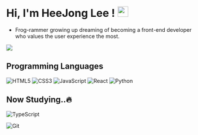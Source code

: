 # Hi, I'm HeeJong Lee ! <img src="https://media.giphy.com/media/hvRJCLFzcasrR4ia7z/giphy.gif" width="28px" height="28px">
 * Frog-rammer growing up dreaming of becoming a front-end developer who values the user experience the most.

<a href=#><img src="https://img.shields.io/badge/Study Note-000000?style=for-the-badge&logo=Notion&logoColor=ffffff"></a>
## Programming Languages
![HTML5](https://img.shields.io/badge/-HTML5-F05032?style=for-the-badge&logo=html5&logoColor=ffffff)
![CSS3](https://img.shields.io/badge/-CSS3-007ACC?style=for-the-badge&logo=css3)
![JavaScript](https://img.shields.io/badge/-JavaScript-%23F7DF1C?style=for-the-badge&logo=javascript&logoColor=000000&labelColor=%23F7DF1C&color=%23FFCE5A)
![React](https://img.shields.io/badge/-React-222222?style=for-the-badge&logo=react)
<img alt="Python" src ="https://img.shields.io/badge/Python-3776AB.svg?&style=for-the-badge&logo=Python&logoColor=white"/>

## Now Studying..🔥
![TypeScript](https://img.shields.io/badge/-TypeScript-007ACC?style=for-the-badge&logo=typescript&logoColor=white)

![Git](https://img.shields.io/badge/-Git-F05032?style=for-the-badge&logo=git&logoColor=ffffff)
